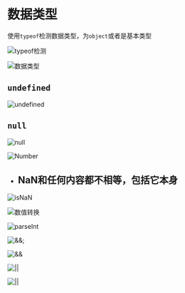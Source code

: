 # 数据类型

使用`typeof`检测数据类型，为`object`或者是基本类型

![typeof检测](./screenshots/2018-07-08_152442.png)

![数据类型](./screenshots/2018-07-08_152256.png)

## `undefined`

![undefined](./screenshots/2018-07-08_152823.png)

## `null`

![null](./screenshots/2018-07-08_153109.png)

![Number](./screenshots/2018-07-08_154933.png)

- ## **NaN和任何内容都不相等，包括它本身**

![isNaN](./screenshots/2018-07-08_155028.png)

![数值转换](./screenshots/2018-07-08_155656.png)

![parseInt](./screenshots/2018-07-08_160010.png)

![&&](./screenshots/2018-07-08_165022.png);

![&&](./screenshots/2018-07-08_165222.png)

![||](./screenshots/2018-07-08_170019.png)

![||](./screenshots/2018-07-08_165933.png)